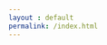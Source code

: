 ```yaml
---
layout : default
permalink: /index.html
---
```


<script type="text/javascript">
  window.location.replace("/en/blog/");
</script>